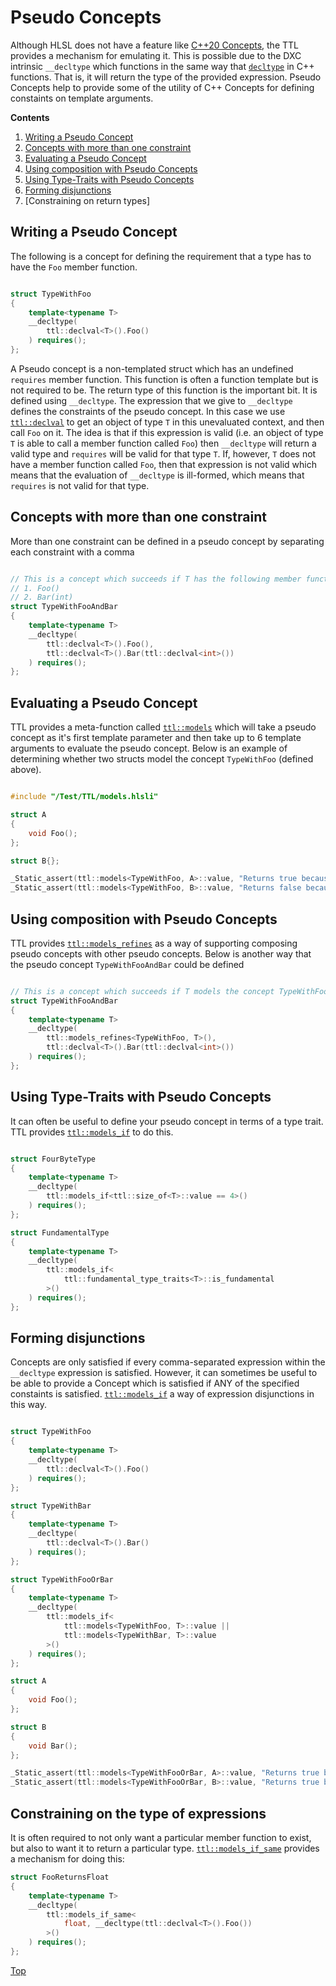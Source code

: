# Pseudo Concepts

Although HLSL does not have a feature like [C++20 Concepts](https://en.cppreference.com/w/cpp/language/constraints), the TTL provides a mechanism for emulating it. This is possible due to the DXC intrinsic `__decltype` which functions in the same way that [`decltype`](https://en.cppreference.com/w/cpp/language/decltype) in C++ functions. That is, it will return the type of the provided expression. Pseudo Concepts help to provide some of the utility of C++ Concepts for defining constaints on template arguments.

**Contents**
1. [Writing a Pseudo Concept](#writing-a-pseudo-concept)
2. [Concepts with more than one constraint](#concepts-with-more-than-one-constraint)
3. [Evaluating a Pseudo Concept](#evaluating-a-pseudo-concept)
4. [Using composition with Pseudo Concepts](#using-composition-with-pseudo-concepts)
5. [Using Type-Traits with Pseudo Concepts](#using-type-traits-with-pseudo-concepts)
6. [Forming disjunctions](#forming-disjunctions)
7. [Constraining on return types]

## Writing a Pseudo Concept

The following is a concept for defining the requirement that a type has to have the `Foo` member function.

```c++

struct TypeWithFoo
{
    template<typename T>
    __decltype(
        ttl::declval<T>().Foo()
    ) requires();
};

```

A Pseudo concept is a non-templated struct which has an undefined `requires` member function. This function is often a function template but is not required to be. The return type of this function is the important bit. It is defined using `__decltype`. The expression that we give to `__decltype` defines the constraints of the pseudo concept. In this case we use [`ttl::declval`](../TypeTraits/DeclVal.md) to get an object of type `T` in this unevaluated context, and then call `Foo` on it. The idea is that if this expression is valid (i.e. an object of type `T` is able to call a member function called `Foo`) then `__decltype` will return a valid type and `requires` will be valid for that type `T`. If, however, `T` does not have a member function called `Foo`, then that expression is not valid which means that the evaluation of `__decltype` is ill-formed, which means that `requires` is not valid for that type.

## Concepts with more than one constraint

More than one constraint can be defined in a pseudo concept by separating each constraint with a comma

```c++

// This is a concept which succeeds if T has the following member functions:
// 1. Foo()
// 2. Bar(int)
struct TypeWithFooAndBar
{
    template<typename T>
    __decltype(
        ttl::declval<T>().Foo(),
        ttl::declval<T>().Bar(ttl::declval<int>())
    ) requires();
};

```

## Evaluating a Pseudo Concept

TTL provides a meta-function called [`ttl::models`](./Models.md) which will take a pseudo concept as it's first template parameter and then take up to 6 template arguments to evaluate the pseudo concept. Below is an example of determining whether two structs model the concept `TypeWithFoo` (defined above).

```c++

#include "/Test/TTL/models.hlsli"

struct A
{
    void Foo();
};

struct B{};

_Static_assert(ttl::models<TypeWithFoo, A>::value, "Returns true because A has a member function called Foo");
_Static_assert(ttl::models<TypeWithFoo, B>::value, "Returns false because B does not have a member function called Foo");

```

## Using composition with Pseudo Concepts

TTL provides [`ttl::models_refines`](./ModelsRefines.md) as a way of supporting composing pseudo concepts with other pseudo concepts.
Below is another way that the pseudo concept `TypeWithFooAndBar` could be defined

```c++

// This is a concept which succeeds if T models the concept TypeWithFoo and has a member function Bar(int)
struct TypeWithFooAndBar
{
    template<typename T>
    __decltype(
        ttl::models_refines<TypeWithFoo, T>(),
        ttl::declval<T>().Bar(ttl::declval<int>())
    ) requires();
};

```

## Using Type-Traits with Pseudo Concepts

It can often be useful to define your pseudo concept in terms of a type trait. TTL provides [`ttl::models_if`](./ModelsIf.md) to do this.

```c++

struct FourByteType
{
    template<typename T>
    __decltype(
        ttl::models_if<ttl::size_of<T>::value == 4>()
    ) requires();
};

struct FundamentalType
{
    template<typename T>
    __decltype(
        ttl::models_if<
            ttl::fundamental_type_traits<T>::is_fundamental
        >()
    ) requires();
};

```

## Forming disjunctions

Concepts are only satisfied if every comma-separated expression within the `__decltype` expression is satisfied. However, it can sometimes be useful to be able to provide a Concept which is satisfied if ANY of the specified constaints is satisfied. [`ttl::models_if`](./ModelsIf.md) a way of expression disjunctions in this way.

```c++

struct TypeWithFoo
{
    template<typename T>
    __decltype(
        ttl::declval<T>().Foo()
    ) requires();
};

struct TypeWithBar
{
    template<typename T>
    __decltype(
        ttl::declval<T>().Bar()
    ) requires();
};

struct TypeWithFooOrBar
{
    template<typename T>
    __decltype(
        ttl::models_if<
            ttl::models<TypeWithFoo, T>::value ||
            ttl::models<TypeWithBar, T>::value
        >()
    ) requires();
};

struct A
{
    void Foo();
};

struct B
{
    void Bar();
};

_Static_assert(ttl::models<TypeWithFooOrBar, A>::value, "Returns true because A has a Foo");
_Static_assert(ttl::models<TypeWithFooOrBar, B>::value, "Returns true because B has a Bar");

```

## Constraining on the type of expressions

It is often required to not only want a particular member function to exist, but also to want it to return a particular type. [`ttl::models_if_same`](./ModelsIfSame.md) provides a mechanism for doing this:

```c++
struct FooReturnsFloat
{
    template<typename T>
    __decltype(
        ttl::models_if_same<
            float, __decltype(ttl::declval<T>().Foo())
        >()
    ) requires();
};

```


[Top](#pseudo-concepts)